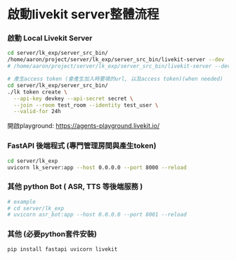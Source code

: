 # 啟動livekit server整體流程

### 啟動 Local Livekit Server
```bash
cd server/lk_exp/server_src_bin/
/home/aaron/project/server/lk_exp/server_src_bin/livekit-server --dev
# /home/aaron/project/server/lk_exp/server_src_bin/livekit-server --dev --bind 0.0.0.0

# 產生access token (會產生加入時要填的url, 以及access token)(when needed)
cd server/lk_exp/server_src_bin/
./lk token create \
  --api-key devkey --api-secret secret \
  --join --room test_room --identity test_user \
  --valid-for 24h

```

開啟playground:
https://agents-playground.livekit.io/


### FastAPI 後端程式 (專門管理房間與產生token)
```bash
cd server/lk_exp
uvicorn lk_server:app --host 0.0.0.0 --port 8000 --reload
```


### 其他 python Bot ( ASR, TTS 等後端服務 )
```bash
# example
# cd server/lk_exp
# uvicorn asr_bot:app --host 0.0.0.0 --port 8001 --reload

```


### 其他 (必要python套件安裝)
```bash
pip install fastapi uvicorn livekit

```